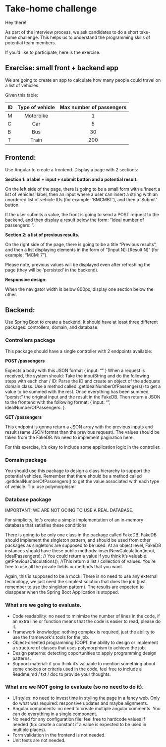 # Take-home challenge

Hey there!

As part of the interview process, we ask candidates to do a short take-home challenge. This helps us to understand the programming skills of potential team members.

If you’d like to participate, here is the exercise.

## Exercise: small front + backend app
We are going to create an app to calculate how many people could travel on a list of vehicles.

Given this table:

| ID  | Type of vehicle | Max number of passengers  |
|-----|:---------------:|:-------------------------:|
| M   |    Motorbike    |             1             |
| C   |       Car       |             5             |
| B   |       Bus       |            30             |
| T   |      Train      |            200            |


## Frontend:

Use Angular to create a frontend. Display a page with 2 sections:

**Section 1: a label + input + submit button and a potential result.**

On the left side of the page, there is going to be a small form with a ‘Insert a list of vehicles’ label, then an input where a user can insert a string with an unordered list of vehicle IDs (for example: ‘BMCMBT’), and then a ‘Submit’ button.

If the user submits a value, the front is going to send a POST request to the backend, and then display a result below the form: “Ideal number of passengers: <result>”.

**Section 2: a list of previous results.**

On the right side of the page, there is going to be a title “Previous results”, and then a list displaying elements in the form of “[Input N]: [Result N]” (for example: “MCM: 7”).

Please note, previous values will be displayed even after refreshing the page (they will be ‘persisted’ in the backend).

**Responsive design:**

When the navigator width is below 800px, display one section below the other.

## Backend:

Use Spring Boot to create a backend. It should have at least three different packages: controllers, domain, and database.

### Controllers package

This package should have a single controller with 2 endpoints available:


**POST /passengers**

Expects a body with this JSON format { input: “<inputString>” }
When a request is received, the system should:
Take the inputString and do the following steps with each char / ID:
Parse the ID and create an object of the adequate domain class.
Use a method called .getIdealNumberOfPassengers() to get a value to be summed with the rest.
Once everything has been summed, “persist” the original input and the result in the FakeDB.
Then return a JSON to the frontend with the following format: { input: “<inputString>”, idealNumberOfPassengers: <output number>}.

**GET /passengers**

This endpoint is gonna return a JSON array with the previous inputs and result (same JSON format than the previous request). The values should be taken from the FakeDB.
No need to implement pagination here.

For this exercise, it’s okay to include some application logic in the controller.

### Domain package
You should use this package to design a class hierarchy to support the potential vehicles. Remember that there should be a method called .getIdealNumberOfPassengers() to get the value associated with each type of vehicle. Tip: use polymorphism!

### Database package

IMPORTANT: WE ARE NOT GOING TO USE A REAL DATABASE.

For simplicity, let’s create a simple implementation of an in-memory database that satisfies these conditions:


There is going to be only one class in the package called FakeDB.
FakeDB should implement the singleton pattern, and should be used from other packages as singletons are supposed to be used.
At an object level, FakeDB instances should have these public methods:
insertNewCalculation(input, idealPassengers); // You could return a value if you think it’s valuable.
getPreviousCalculations(); //This return a list / collection of values.
You’re free to use all the private fields or methods that you want.

Again, this is supposed to be a mock. There is no need to use any external technology, we just need the simplest solution that does the job (just remember to use the singleton pattern). The results are expected to disappear when the Spring Boot Application is stopped.

### What are we going to evaluate.

- Code readability: no need to minimize the number of lines in the code, if an extra line or function means that the code is easier to read, please do it.
- Framework knowledge: nothing complex is required, just the ability to use the framework's tools for the job.
- Object-oriented programming (OOP): the ability to design or implement a structure of classes that uses polymorphism to achieve the job.
- Design patterns: detecting opportunities to apply programming design patterns.
- Support material: if you think it’s valuable to mention something about some choices or criteria used in the code, feel free to include a Readme.md / txt / doc to provide your thoughts.

### What are we NOT going to evaluate (so no need to do it).

- UI styles: no need to invest time in styling the page in a fancy web. Only do what was required: responsive updates and maybe alignments.
- Angular components: no need to create multiple angular comments. You can do everything in a single component.
- No need for any configuration file: feel free to hardcode values if needed (tip: create a constant if a value is expected to be used in multiple places).
- Form validation in the frontend is not needed.
- Unit tests are not needed.
